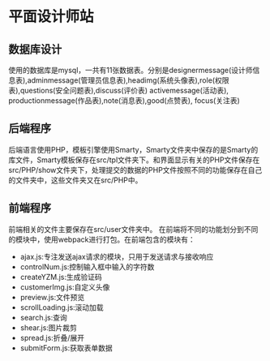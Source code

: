 # 平面设计师站
## 数据库设计
使用的数据库是mysql，一共有11张数据表。分别是designermessage(设计师信息表),adminmessage(管理员信息表),headimg(系统头像表),role(权限表),questions(安全问题表),discuss(评价表)
activemessage(活动表), productionmessage(作品表),note(消息表),good(点赞表), focus(关注表)
## 后端程序
后端语言使用PHP，模板引擎使用Smarty，Smarty文件夹中保存的是Smarty的库文件，Smarty模板保存在src/tpl文件夹下。和界面显示有关的PHP文件保存在src/PHP/show文件夹下，处理提交的数据的PHP文件按照不同的功能保存在自己的文件夹中，这些文件夹又在src/PHP中。
## 前端程序
前端相关的文件主要保存在src/user文件夹中。
在前端将不同的功能划分到不同的模块中，使用webpack进行打包。在前端包含的模块有：
- ajax.js:专注发送ajax请求的模块，只用于发送请求与接收响应
- controlNum.js:控制输入框中输入的字符数
- createYZM.js:生成验证码
- customerImg.js:自定义头像
- preview.js:文件预览
- scrollLoading.js:滚动加载
- search.js:查询
- shear.js:图片裁剪
- spread.js:折叠/展开
- submitForm.js:获取表单数据